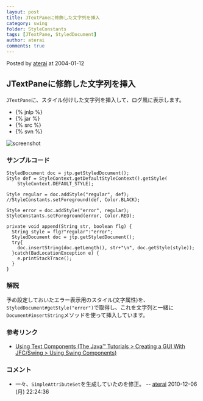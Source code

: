 ```yaml
---
layout: post
title: JTextPaneに修飾した文字列を挿入
category: swing
folder: StyleConstants
tags: [JTextPane, StyledDocument]
author: aterai
comments: true
---
```


Posted by [aterai](http://terai.xrea.jp/aterai.html) at 2004-01-12

## JTextPaneに修飾した文字列を挿入
`JTextPane`に、スタイル付けした文字列を挿入して、ログ風に表示します。

- {% jnlp %}
- {% jar %}
- {% src %}
- {% svn %}

<!-- dummy comment line for breaking list -->

![screenshot](https://lh5.googleusercontent.com/_9Z4BYR88imo/TQTT31r9lEI/AAAAAAAAAlI/7PqL2Aa3UJU/s800/StyleConstants.png)

### サンプルコード
<pre class="prettyprint"><code>StyledDocument doc = jtp.getStyledDocument();
Style def = StyleContext.getDefaultStyleContext().getStyle(
    StyleContext.DEFAULT_STYLE);

Style regular = doc.addStyle("regular", def);
//StyleConstants.setForeground(def, Color.BLACK);

Style error = doc.addStyle("error", regular);
StyleConstants.setForeground(error, Color.RED);
</code></pre>
<pre class="prettyprint"><code>private void append(String str, boolean flg) {
  String style = flg?"regular":"error";
  StyledDocument doc = jtp.getStyledDocument();
  try{
    doc.insertString(doc.getLength(), str+"\n", doc.getStyle(style));
  }catch(BadLocationException e) {
    e.printStackTrace();
  }
}
</code></pre>

### 解説
予め設定しておいたエラー表示用のスタイル(文字属性)を、`StyledDocument#getStyle("error")`で取得し、これを文字列と一緒に`Document#insertString`メソッドを使って挿入しています。

### 参考リンク
- [Using Text Components (The Java™ Tutorials > Creating a GUI With JFC/Swing > Using Swing Components)](http://docs.oracle.com/javase/tutorial/uiswing/components/text.html)

<!-- dummy comment line for breaking list -->

### コメント
- 一々、`SimpleAttributeSet`を生成していたのを修正。 -- [aterai](http://terai.xrea.jp/aterai.html) 2010-12-06 (月) 22:24:36

<!-- dummy comment line for breaking list -->

